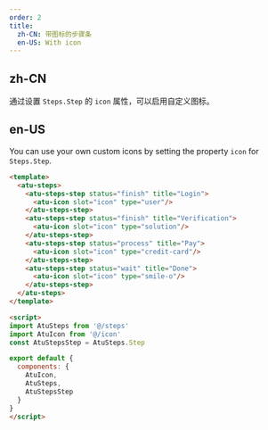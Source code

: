 ```yaml
---
order: 2
title:
  zh-CN: 带图标的步骤条
  en-US: With icon
---
```


## zh-CN

通过设置 `Steps.Step` 的 `icon` 属性，可以启用自定义图标。

## en-US

You can use your own custom icons by setting the property `icon` for `Steps.Step`.

```` html
<template>
  <atu-steps>
    <atu-steps-step status="finish" title="Login">
      <atu-icon slot="icon" type="user"/>
    </atu-steps-step>
    <atu-steps-step status="finish" title="Verification">
      <atu-icon slot="icon" type="solution"/>
    </atu-steps-step>
    <atu-steps-step status="process" title="Pay">
      <atu-icon slot="icon" type="credit-card"/>
    </atu-steps-step>
    <atu-steps-step status="wait" title="Done">
      <atu-icon slot="icon" type="smile-o"/>
    </atu-steps-step>
  </atu-steps>
</template>

<script>
import AtuSteps from '@/steps'
import AtuIcon from '@/icon'
const AtuStepsStep = AtuSteps.Step

export default {
  components: {
    AtuIcon,
    AtuSteps,
    AtuStepsStep
  }
}
</script>


````
